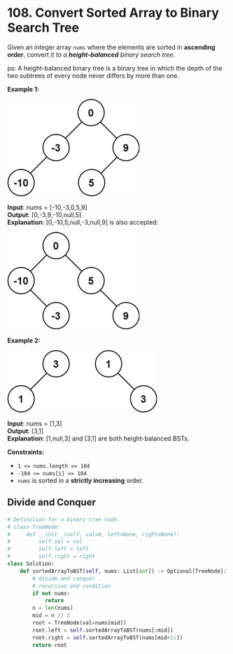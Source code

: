 # 108. Convert Sorted Array to Binary Search Tree

Given an integer array `nums` where the elements are sorted in **ascending order**, convert *it to a 
**height-balanced** binary search tree.*

ps: A height-balanced binary tree is a binary tree in which the depth of the two subtrees of every node never differs by more than one.

**Example 1:**

![img.png](../../Images/108-1.png)


**Input**: nums = [-10,-3,0,5,9]  
**Output**: [0,-3,9,-10,null,5]  
**Explanation**: [0,-10,5,null,-3,null,9] is also accepted:  

![img_1.png](../../Images/108-2.png)


**Example 2:**

![img_2.png](../../Images/108-3.png)

**Input**: nums = [1,3]   
**Output**: [3,1]  
**Explanation**: [1,null,3] and [3,1] are both height-balanced BSTs.  
 

**Constraints:**

* `1 <= nums.length <= 104`
* `-104 <= nums[i] <= 104`
* `nums` is sorted in a **strictly increasing** order.

## Divide and Conquer

```python
# Definition for a binary tree node.
# class TreeNode:
#     def __init__(self, val=0, left=None, right=None):
#         self.val = val
#         self.left = left
#         self.right = right
class Solution:
    def sortedArrayToBST(self, nums: List[int]) -> Optional[TreeNode]:
        # divide and conquer
        # recursion end condition
        if not nums:
            return
        n = len(nums)
        mid = n // 2
        root = TreeNode(val=nums[mid])
        root.left = self.sortedArrayToBST(nums[:mid])
        root.right = self.sortedArrayToBST(nums[mid+1:])
        return root
```
